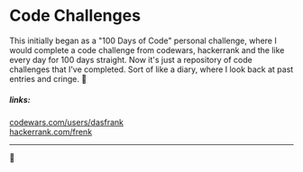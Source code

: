 # Code Challenges


This initially began as a "100 Days of Code" personal challenge, where I would complete a code challenge from codewars, hackerrank and the like every day for 100 days straight. Now it's just a repository of code challenges that I've completed. Sort of like a diary, where I look back at past entries and cringe. 😬

##### links:
[codewars.com/users/dasfrank](https://www.codewars.com/users/dasfrank)\
[hackerrank.com/frenk](https://www.hackerrank.com/frenk)
<hr>

👋
